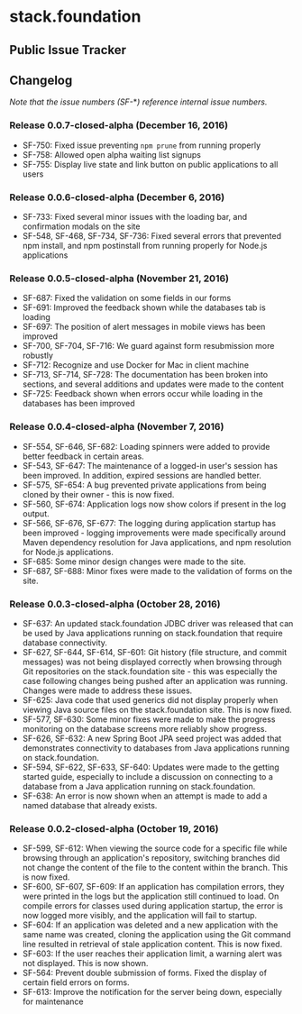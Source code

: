 # stack.foundation 
## Public Issue Tracker

## Changelog
*Note that the issue numbers (SF-***) reference internal issue numbers.*

### Release 0.0.7-closed-alpha (December 16, 2016)
- SF-750: Fixed issue preventing `npm prune` from running properly
- SF-758: Allowed open alpha waiting list signups
- SF-755: Display live state and link button on public applications to all users

### Release 0.0.6-closed-alpha (December 6, 2016)
- SF-733: Fixed several minor issues with the loading bar, and confirmation modals on the site
- SF-548, SF-468, SF-734, SF-736: Fixed several errors that prevented npm install, and npm postinstall from running properly for Node.js applications

### Release 0.0.5-closed-alpha (November 21, 2016)
- SF-687: Fixed the validation on some fields in our forms
- SF-691: Improved the feedback shown while the databases tab is loading
- SF-697: The position of alert messages in mobile views has been improved
- SF-700, SF-704, SF-716: We guard against form resubmission more robustly
- SF-712: Recognize and use Docker for Mac in client machine
- SF-713, SF-714, SF-728: The documentation has been broken into sections, and several additions and updates were made to the content
- SF-725: Feedback shown when errors occur while loading in the databases has been improved

### Release 0.0.4-closed-alpha (November 7, 2016)
- SF-554, SF-646, SF-682: Loading spinners were added to provide better feedback in certain areas.
- SF-543, SF-647: The maintenance of a logged-in user's session has been improved. In addition, expired sessions are handled better.
- SF-575, SF-654: A bug prevented private applications from being cloned by their owner - this is now fixed.
- SF-560, SF-674: Application logs now show colors if present in the log output.
- SF-566, SF-676, SF-677: The logging during application startup has been improved - logging improvements were made specifically around Maven dependency resolution for Java applications, and npm resolution for Node.js applications.
- SF-685: Some minor design changes were made to the site.
- SF-687, SF-688: Minor fixes were made to the validation of forms on the site.

### Release 0.0.3-closed-alpha (October 28, 2016)
- SF-637: An updated stack.foundation JDBC driver was released that can be used by Java applications running on stack.foundation that require database connectivity.
- SF-627, SF-644, SF-614, SF-601: Git history (file structure, and commit messages) was not being displayed correctly when browsing through Git repositories on the stack.foundation site - this was especially the case following changes being pushed after an application was running. Changes were made to address these issues.
- SF-625: Java code that used generics did not display properly when viewing Java source files on the stack.foundation site. This is now fixed.
- SF-577, SF-630: Some minor fixes were made to make the progress monitoring on the database screens more reliably show progress.
- SF-626, SF-632: A new Spring Boot JPA seed project was added that demonstrates connectivity to databases from Java applications running on stack.foundation.
- SF-594, SF-622, SF-633, SF-640: Updates were made to the getting started guide, especially to include a discussion on connecting to a database from a Java application running on stack.foundation.
- SF-638: An error is now shown when an attempt is made to add a named database that already exists.

### Release 0.0.2-closed-alpha (October 19, 2016)
- SF-599, SF-612: When viewing the source code for a specific file while browsing through an application's repository, switching branches did not change the content of the file to the content within the branch. This is now fixed.
- SF-600, SF-607, SF-609: If an application has compilation errors, they were printed in the logs but the application still continued to load. On compile errors for classes used during application startup, the error is now logged more visibly, and the application will fail to startup.
- SF-604: If an application was deleted and a new application with the same name was created, cloning the application using the Git command line resulted in retrieval of stale application content. This is now fixed.
- SF-603: If the user reaches their application limit, a warning alert was not displayed. This is now shown.
- SF-564: Prevent double submission of forms. Fixed the display of certain field errors on forms.
- SF-613: Improve the notification for the server being down, especially for maintenance
